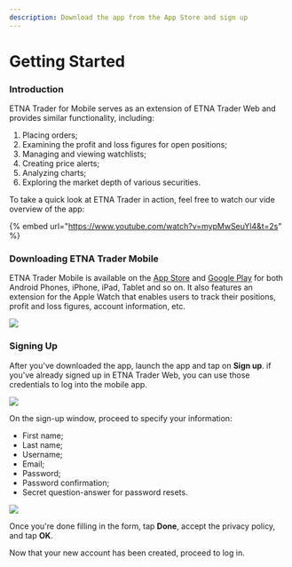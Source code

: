 ```yaml
---
description: Download the app from the App Store and sign up
---
```


# Getting Started

### Introduction

ETNA Trader for Mobile serves as an extension of ETNA Trader Web and provides similar functionality, including:

1. Placing orders;
2. Examining the profit and loss figures for open positions;
3. Managing and viewing watchlists;
4. Creating price alerts;
5. Analyzing charts;
6. Exploring the market depth of various securities.

To take a quick look at ETNA Trader in action, feel free to watch our vide overview of the app:

{% embed url="https://www.youtube.com/watch?v=mypMwSeuYl4&t=2s" %}

### Downloading ETNA Trader Mobile

ETNA Trader Mobile is available on the [App Store](https://itunes.apple.com/us/app/etna-trader/id658778917?mt=8) and [Google Play](https://play.google.com/store/apps/details?id=com.etnasoft.etnamobile.android\&hl=en\&gl=US) for both Android Phones,  iPhone, iPad, Tablet and so on. It also features an extension for the Apple Watch that enables users to track their positions, profit and loss figures, account information, etc.

![](../../.gitbook/assets/img\_4eaf831e2b67-1-2\_iphonexspacegrey\_portrait.png)

### Signing Up

After you've downloaded the app, launch the app and tap on **Sign up**. if you've already signed up in ETNA Trader Web, you can use those credentials to log into the mobile app.&#x20;

![](../../.gitbook/assets/img\_0007\_iphonexspacegrey\_portrait.png)

On the sign-up window, proceed to specify your information:

* First name;
* Last name;
* Username;
* Email;
* Password;
* Password confirmation;
* Secret question-answer for password resets.

![](../../.gitbook/assets/img\_0008\_iphonexspacegrey\_portrait.png)

Once you're done filling in the form, tap **Done**, accept the privacy policy, and tap **OK**.

Now that your new account has been created, proceed to log in.

